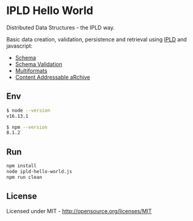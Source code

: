 # IPLD Hello World

Distributed Data Structures - the IPLD way.

Basic data creation, validation, persistence and retrieval using [IPLD](https://ipld.io/docs/) and javascript:
 
- [Schema](https://github.com/ipld/js-ipld-schema)
- [Schema Validation](https://github.com/rvagg/js-ipld-schema-validator)
- [Multiformats](https://github.com/multiformats/js-multiformats)
- [Content Addressable aRchive](https://github.com/ipld/js-car)

## Env

```sh
$ node --version
v16.13.1

$ npm --version
8.1.2
```

## Run

```sh
npm install
node ipld-hello-world.js
npm run clean
```
## License

Licensed under MIT - http://opensource.org/licenses/MIT